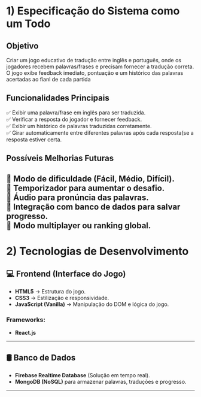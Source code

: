 # 1) Especificação do Sistema como um Todo

##  Objetivo
Criar um jogo educativo de tradução entre inglês e português, onde os jogadores recebem palavras/frases e precisam fornecer a tradução correta. O jogo exibe feedback imediato, pontuação e um histórico das palavras acertadas ao fianl de cada partida

##  Funcionalidades Principais
✅ Exibir uma palavra/frase em inglês para ser traduzida.  
✅ Verificar a resposta do jogador e fornecer feedback.  
✅ Exibir um histórico de palavras traduzidas corretamente.  
✅ Girar automaticamente entre diferentes palavras após cada resposta(se a resposta estiver certa.   

##  Possíveis Melhorias Futuras
🔹 Modo de dificuldade (Fácil, Médio, Difícil).  
🔹 Temporizador para aumentar o desafio.  
🔹 Áudio para pronúncia das palavras.  
🔹 Integração com banco de dados para salvar progresso.  
🔹 Modo multiplayer ou ranking global.  
---

# 2) Tecnologias de Desenvolvimento

## 💻 Frontend (Interface do Jogo)
- **HTML5** → Estrutura do jogo.  
- **CSS3** → Estilização e responsividade.  
- **JavaScript (Vanilla)** → Manipulação do DOM e lógica do jogo.  

### Frameworks:
- **React.js**
---

## 🛢️ Banco de Dados
- **Firebase Realtime Database** (Solução em tempo real).  
- **MongoDB (NoSQL)** para armazenar palavras, traduções e progresso.  

---
